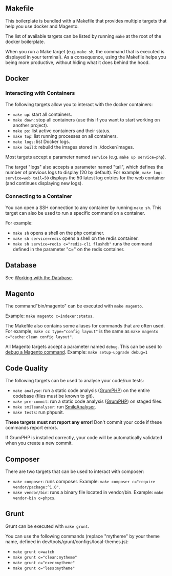 ## Makefile

This boilerplate is bundled with a Makefile that provides multiple targets that help you use docker and Magento.

The list of available targets can be listed by running `make` at the root of the docker boilerplate.

When you run a Make target (e.g. `make sh`, the command that is executed is displayed in your terminal).
As a consequence, using the Makefile helps you being more productive, without hiding what it does behind the hood.

## Docker

### Interacting with Containers

The following targets allow you to interact with the docker containers:

- `make up`: start all containers.
- `make down`: stop all containers (use this if you want to start working on another project).
- `make ps`: list active containers and their status.
- `make top`: list running processes on all containers.
- `make logs`: list Docker logs.
- `make build`: rebuild the images stored in ./docker/images.

Most targets accept a parameter named `service` (e.g. `make up service=php`).

The target "logs" also accepts a parameter named "tail", which defines the number of previous logs to display (20 by default).
For example, `make logs service=web tail=50` displays the 50 latest log entries for the web container (and continues displaying new logs).

### Connecting to a Container

You can open a SSH connection to any container by running `make sh`.
This target can also be used to run a specific command on a container.

For example:

- `make sh` opens a shell on the php container.
- `make sh service=redis` opens a shell on the redis container.
- `make sh service=redis c="redis-cli flushdb"` runs the command defined in the parameter "c=" on the redis container.

## Database

See [Working with the Database](03-database.md).

## Magento

The command"bin/magento" can be executed with `make magento`.

Example: `make magento c=indexer:status`.

The Makefile also contains some aliases for commands that are often used.
For example, `make cc type="config layout"` is the same as `make magento c="cache:clean config layout"`.

All Magento targets accept a parameter named `debug`.
This can be used to [debug a Magento command](04-xdebug.md).
Example: `make setup-upgrade debug=1`

## Code Quality

The following targets can be used to analyse your code/run tests:

- `make analyse`: run a static code analysis ([GrumPHP](../docker/templates/magento/grumphp.yaml.dist)) on the entire codebase (files must be known to git).
- `make pre-commit`: run a static code analysis ([GrumPHP](../docker/templates/magento/grumphp.yaml.dist)) on staged files.
- `make smileanalyser`: run [SmileAnalyser](https://git.smile.fr/dirtech/smileanalyser/).
- `make tests`: run phpunit.

**These targets must not report any error**!
Don't commit your code if these commands report errors.

If GrumPHP is installed correctly, your code will be automatically validated when you create a new commit.

## Composer

There are two targets that can be used to interact with composer:

- `make composer`: runs composer. Example: `make composer c="require vendor/package:^1.0"`.
- `make vendor/bin`: runs a binary file located in vendor/bin. Example: `make vendor-bin c=phpcs`.

## Grunt

Grunt can be executed with `make grunt`.

You can use the following commands (replace "mytheme" by your theme name, defined in dev/tools/grunt/configs/local-themes.js):

- `make grunt c=watch`
- `make grunt c="clean:mytheme"`
- `make grunt c="exec:mytheme"`
- `make grunt c="less:mytheme"`
